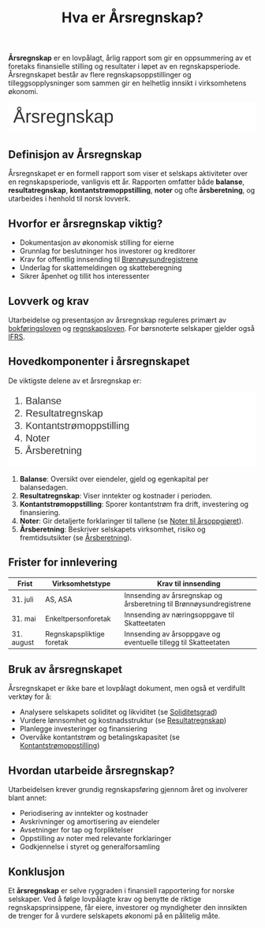 ﻿---
title: "Hva er Årsregnskap?"
seoTitle: "Hva er Årsregnskap?"
description: '**Årsregnskap** er en lovpålagt, årlig rapport som gir en oppsummering av et foretaks finansielle stilling og resultater i løpet av en regnskapsperiode. År...'
summary: "Kort innføring i årsregnskap: innhold, krav og frister. Forstå balanse, resultat, kontantstrøm og noter, og hvordan rapporten brukes av interessenter."
---

**Årsregnskap** er en lovpålagt, årlig rapport som gir en oppsummering av et foretaks finansielle stilling og resultater i løpet av en regnskapsperiode. Årsregnskapet består av flere regnskapsoppstillinger og tilleggsopplysninger som sammen gir en helhetlig innsikt i virksomhetens økonomi.

![Årsregnskap](hva-er-aarsregnskap-image.svg)

## Definisjon av Årsregnskap

Årsregnskapet er en formell rapport som viser et selskaps aktiviteter over en regnskapsperiode, vanligvis ett år. Rapporten omfatter både **balanse**, **resultatregnskap**, **kontantstrømoppstilling**, **noter** og ofte **årsberetning**, og utarbeides i henhold til norsk lovverk.

## Hvorfor er årsregnskap viktig?

- Dokumentasjon av økonomisk stilling for eierne
- Grunnlag for beslutninger hos investorer og kreditorer
- Krav for offentlig innsending til [Brønnøysundregistrene](/blogs/regnskap/bronnoysundregistrene "Brønnøysundregistrene - offentlige registre og tjenester")
- Underlag for skattemeldingen og skatteberegning
- Sikrer åpenhet og tillit hos interessenter

## Lovverk og krav

Utarbeidelse og presentasjon av årsregnskap reguleres primært av [bokføringsloven](/blogs/regnskap/hva-er-bokforingsloven "Hva er Bokføringsloven? Krav, Regler og Praktisk Veiledning") og [regnskapsloven](/blogs/regnskap/hva-er-regnskapsloven "Hva er Regnskapsloven? Lover, Krav og Ansvar i Norsk Regnskap"). For børsnoterte selskaper gjelder også [IFRS](/blogs/regnskap/hva-er-ifrs "Hva er IFRS? Komplett Guide til International Financial Reporting Standards").

## Hovedkomponenter i årsregnskapet

De viktigste delene av et årsregnskap er:

![Komponenter i Årsregnskap](aarsregnskap-komponenter.svg)

1.  **Balanse**: Oversikt over eiendeler, gjeld og egenkapital per balansedagen.
2.  **Resultatregnskap**: Viser inntekter og kostnader i perioden.
3.  **Kontantstrømoppstilling**: Sporer kontantstrøm fra drift, investering og finansiering.
4.  **Noter**: Gir detaljerte forklaringer til tallene (se [Noter til årsoppgjøret](/blogs/regnskap/noter-aarsoppgjoer "Noter i Årsoppgjøret: Forklaringer og Eksempler")).
5.  **Årsberetning**: Beskriver selskapets virksomhet, risiko og fremtidsutsikter (se [Årsberetning](/blogs/regnskap/arsberetning "Årsberetning: Innhold, Krav og Guide til Norsk Årsberetning")).

## Frister for innlevering

| Frist      | Virksomhetstype             | Krav til innsending                                                      |
|------------|-----------------------------|---------------------------------------------------------------------------|
| 31. juli   | AS, ASA                     | Innsending av årsregnskap og årsberetning til Brønnøysundregistrene        |
| 31. mai    | Enkeltpersonforetak         | Innsending av næringsoppgave til Skatteetaten                             |
| 31. august | Regnskapspliktige foretak   | Innsending av årsoppgave og eventuelle tillegg til Skatteetaten           |

## Bruk av årsregnskapet

Årsregnskapet er ikke bare et lovpålagt dokument, men også et verdifullt verktøy for å:

- Analysere selskapets soliditet og likviditet (se [Soliditetsgrad](/blogs/regnskap/hva-er-soliditet "Hva er Soliditetsgrad? Analyse av Egenkapital vs. Totalkapital"))
- Vurdere lønnsomhet og kostnadsstruktur (se [Resultatregnskap](/blogs/regnskap/hva-er-driftsregnskap "Hva er Driftsregnskap? Komplett Guide til Driftsregnskapet i Norge"))
- Planlegge investeringer og finansiering
- Overvåke kontantstrøm og betalingskapasitet (se [Kontantstrømoppstilling](/blogs/regnskap/hva-er-kontantstromoppstilling "Hva er Kontantstrømoppstilling? Guide til Kontantstrøm i Norsk Regnskap"))

## Hvordan utarbeide årsregnskap?

Utarbeidelsen krever grundig regnskapsføring gjennom året og involverer blant annet:

* Periodisering av inntekter og kostnader
* Avskrivninger og amortisering av eiendeler
* Avsetninger for tap og forpliktelser
* Oppstilling av noter med relevante forklaringer
* Godkjennelse i styret og generalforsamling

## Konklusjon

Et **årsregnskap** er selve ryggraden i finansiell rapportering for norske selskaper. Ved å følge lovpålagte krav og benytte de riktige regnskapsprinsippene, får eiere, investorer og myndigheter den innsikten de trenger for å vurdere selskapets økonomi på en pålitelig måte.











